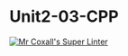 # Unit2-03-CPP
[![Mr Coxall's Super Linter](https://github.com/<ICS3U-Programming-Patrice-P/Unit2-03-CPP>/workflows/Mr%20Coxall's%20Super%20Linter/badge.svg)](https://github.com/<ICS3U-Programming-Patrice-P/Unit2-03-CPP>/actions/)

